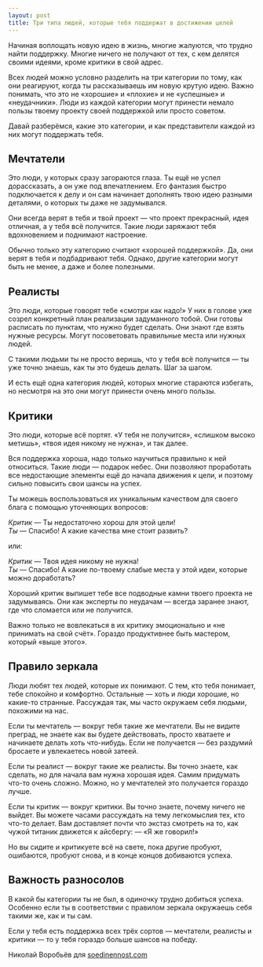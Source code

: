 ```yaml
---
layout: post
title: Три типа людей, которые тебя поддержат в достижении целей
---
```


Начиная воплощать новую идею в жизнь, многие жалуются, что трудно найти поддержку. Многие ничего не получают от тех, с кем делятся своими идеями, кроме критики в свой адрес.

Всех людей можно условно разделить на три категории по тому, как они реагируют, когда ты рассказываешь им новую крутую идею. Важно понимать, что это не «хорошие» и «плохие» и не «успешные» и «неудачники». Люди из каждой категории могут принести немало пользы твоему проекту своей поддержкой или просто советом.

Давай разберёмся, какие это категории, и как представители каждой из них могут поддержать тебя.

## Мечтатели

Это люди, у которых сразу загораются глаза. Ты ещё не успел дорассказать, а он уже под впечатлением. Его фантазия быстро подключается к делу и он сам начинает дополнять твою идею разными деталями, о которых ты даже не задумывался.

Они всегда верят в тебя и твой проект — что проект прекрасный, идея отличная, а у тебя всё получится. Такие люди заряжают тебя вдохновением и поднимают настроение.

Обычно только эту категорию считают «хорошей поддержкой». Да, они верят в тебя и подбадривают тебя. Однако, другие категории могут быть не менее, а даже и более полезными.

## Реалисты

Это люди, которые говорят тебе «смотри как надо!» У них в голове уже созрел конкретный план реализации задуманного тобой. Они готовы расписать по пунктам, что нужно будет сделать. Они знают где взять нужные ресурсы. Могут посоветовать правильные места или нужных людей.

С такими людьми ты не просто веришь, что у тебя всё получится — ты уже точно знаешь, как ты это будешь делать. Шаг за шагом.

И есть ещё одна категория людей, которых многие стараются избегать, но несмотря на это они могут принести очень много пользы.

## Критики

Это люди, которые всё портят. «У тебя не получится», «слишком высоко метишь», «твоя идея никому не нужна», и так далее.

Вся поддержка хороша, надо только научиться правильно к ней относиться. Такие люди — подарок небес. Они позволяют проработать все недостающие элементы ещё до начала движения к цели, и поэтому сильно повысить свои шансы на успех.

Ты можешь воспользоваться их уникальным качеством для своего блага с помощью уточняющих вопросов:

_Критик_ — Ты недостаточно хорош для этой цели!  
_Ты_ — Спасибо! А какие качества мне стоит развить?

или:

_Критик_ — Твоя идея никому не нужна!  
_Ты_ — Спасибо! А какие по-твоему слабые места у этой идеи, которые можно доработать?

Хороший критик выпишет тебе все подводные камни твоего проекта не задумываясь. Они как эксперты по неудачам — всегда заранее знают, где что сломается или не получится.

Важно только не вовлекаться в их критику эмоционально и «не принимать на свой счёт». Гораздо продуктивнее быть мастером, который «выше этого».

## Правило зеркала

Люди любят тех людей, которые их понимают. С тем, кто тебя понимает, тебе спокойно и комфортно. Остальные — хоть и люди хорошие, но какие-то странные. Рассуждая так, мы часто окружаем себя людьми, похожими на нас.

Если ты мечтатель — вокруг тебя такие же мечтатели. Вы не видите преград, не знаете как вы будете действовать, просто хватаете и начинаете делать хоть что-нибудь. Если не получается — без раздумий бросаете и увлекаетесь новой затеей.

Если ты реалист — вокруг такие же реалисты. Вы точно знаете, как сделать, но для начала вам нужна хорошая идея. Самим придумать что-то очень сложно. Можно, но у мечтателей это получается гораздо лучше.

Если ты критик — вокруг критики. Вы точно знаете, почему ничего не выйдет. Вы можете часами рассуждать на тему легкомыслия тех, кто что-то делает. Вам доставляет почти что экстаз смотреть на то, как чужой титаник движется к айсбергу: — «Я же говорил!»

Но вы сидите и критикуете всё на свете, пока другие пробуют, ошибаются, пробуют снова, и в конце концов добиваются успеха.

## Важность разносолов

В какой бы категории ты не был, в одиночку трудно добиться успеха. Особенно если ты в соответствии с правилом зеркала окружаешь себя такими же, как и ты сам.

Если у тебя есть поддержка всех трёх сортов — мечтатели, реалисты и критики — то у тебя гораздо больше шансов на победу.

Николай Воробьёв для [soedinennost.com](http://soedinennost.com/)